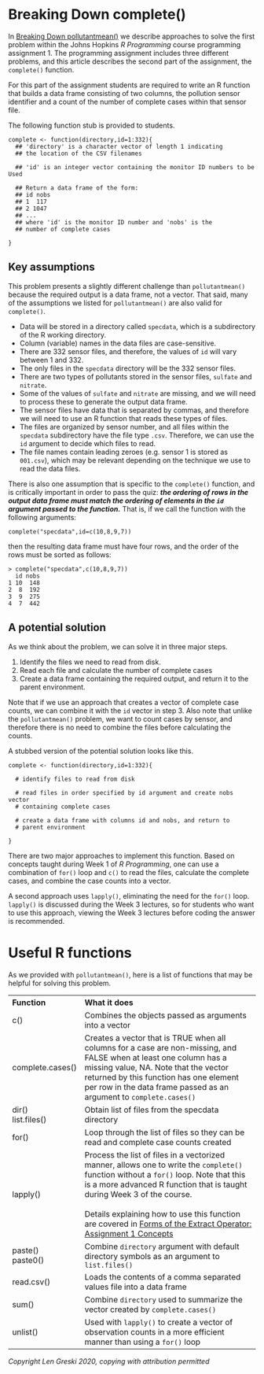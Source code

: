 # Breaking Down complete()

In [Breaking Down pollutantmean()](http://bit.ly/2cHyiCl) we describe approaches to solve the first problem within the Johns Hopkins *R Programming* course programming assignment 1. The programming assignment includes three different problems, and this article describes the second part of the assignment, the `complete()` function.

For this part of the assignment students are required to write an R function that builds a data frame consisting of two columns, the pollution sensor identifier and a count of the number of complete cases within that sensor file.

The following function stub is provided to students.

    complete <- function(directory,id=1:332){
      ## 'directory' is a character vector of length 1 indicating
      ## the location of the CSV filenames

      ## 'id' is an integer vector containing the monitor ID numbers to be Used

      ## Return a data frame of the form:
      ## id nobs
      ## 1  117
      ## 2 1047
      ## ...
      ## where 'id' is the monitor ID number and 'nobs' is the
      ## number of complete cases

    }

## Key assumptions

This problem presents a slightly different challenge than `pollutantmean()` because the required output is a data frame, not a vector. That said, many of the assumptions we listed for `pollutantmean()` are also valid for `complete()`.

* Data will be stored in a directory called `specdata`, which is a subdirectory of the R working directory.
* Column (variable) names in the data files are case-sensitive.
* There are 332 sensor files, and therefore, the values of `id` will vary between 1 and 332.
* The only files in the `specdata` directory will be the 332 sensor files.
* There are two types of pollutants stored in the sensor files, `sulfate` and `nitrate`.
* Some of the values of `sulfate` and `nitrate` are missing, and we will need to process these to generate the output data frame.
* The sensor files have data that is separated by commas, and therefore we will need to use an R function that reads these types of files.
* The files are organized by sensor number, and all files within the `specdata` subdirectory have the file type `.csv`. Therefore, we can use the `id` argument to decide which files to read.
* The file names contain leading zeroes (e.g. sensor 1 is stored as `001.csv`), which may be relevant depending on the technique we use to read the data files.

There is also one assumption that is specific to the `complete()` function, and is critically important in order to pass the quiz: ***the ordering of rows in the output data frame must match the ordering of elements in the `id` argument passed to the function.*** That is, if we call the function with the following arguments:

    complete("specdata",id=c(10,8,9,7))

then the resulting data frame must have four rows, and the order of the rows must be sorted as follows:

    > complete("specdata",c(10,8,9,7))
      id nobs
    1 10  148
    2  8  192
    3  9  275
    4  7  442

## A potential solution

As we think about the problem, we can solve it in three major steps.

1. Identify the files we need to read from disk.
2. Read each file and calculate the number of complete cases
3. Create a data frame containing the required output, and return it to the parent environment.

Note that if we use an approach that creates a vector of complete case counts, we can combine it with the `id` vector in step 3. Also note that unlike the `pollutantmean()` problem, we want to count cases by sensor, and therefore there is no need to combine the files before calculating the counts.

A stubbed version of the potential solution looks like this.

    complete <- function(directory,id=1:332){

      # identify files to read from disk

      # read files in order specified by id argument and create nobs vector
      # containing complete cases

      # create a data frame with columns id and nobs, and return to
      # parent environment

    }

There are two major approaches to implement this function. Based on concepts taught during Week 1 of *R Programming*, one can use a combination of `for()` loop and `c()` to read the files, calculate the complete cases, and combine the case counts into a vector. 

A second approach uses `lapply()`, eliminating the need for the `for()` loop. `lapply()` is discussed during the Week 3 lectures, so for students who want to use this approach, viewing the Week 3 lectures before coding the answer is recommended.  

# Useful R functions

As we provided with `pollutantmean()`, here is a list of functions that may be helpful for solving this problem.

<table>
<tr><th align="left">Function</th><th align="left">What it does</th></tr>
<tr><td>c()</td><td>Combines the objects passed as arguments into a vector</td></tr>
<tr><td>complete.cases()</td><td>Creates a vector that is TRUE when all columns for a case are non-missing, and FALSE when at least one column has a missing value, NA. Note that the vector returned by this function has one element per row in the data frame passed as an argument to <code>complete.cases()</code></td></tr>
<tr><td>dir()<br>list.files()</td><td>Obtain list of files from the specdata directory</td></tr>
<tr><td>for()</td><td>Loop through the list of files so they can be read and complete case counts created</td></tr>
<tr><td>lapply()</td><td>Process the list of files in a vectorized manner, allows one to write the <code>complete()</code> function without a <code>for()</code> loop. Note that this is a more advanced R function that is taught during Week 3 of the course. <br><br>Details explaining how to use this function are covered in <a href="http://bit.ly/2qK7tVX">Forms of the Extract Operator: Assignment 1 Concepts</a></td></tr>
<tr><td>paste()<br>paste0()</td><td>Combine <code>directory</code> argument with default directory symbols as an argument to <code>list.files()</code></td></tr>
<tr><td>read.csv()</td><td>Loads the contents of a comma separated values file into a data frame</td></tr>
<tr><td>sum()</td><td>Combine <code>directory</code> used to summarize the vector created by <code>complete.cases()</code></td></tr>
<tr><td>unlist()</td><td>Used with <code>lapply()</code> to create a vector of observation counts in a more efficient manner than using a <code>for()</code> loop</td></tr>
</table>


*Copyright Len Greski 2020, copying with attribution permitted*
